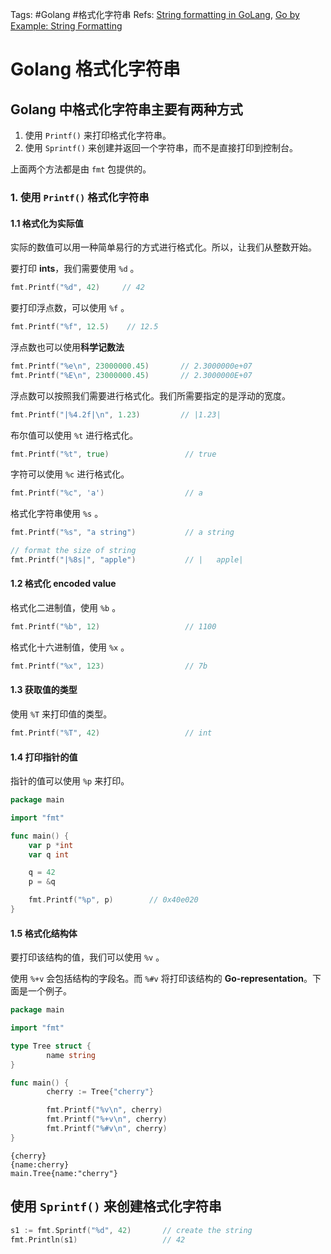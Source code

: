 Tags: #Golang #格式化字符串 
Refs: [String formatting in GoLang](https://golangdocs.com/string-formatting-in-golang),  [Go by Example: String Formatting](https://gobyexample.com/string-formatting)

# Golang 格式化字符串

## Golang 中格式化字符串主要有两种方式

1. 使用 `Printf()` 来打印格式化字符串。
2. 使用 `Sprintf()` 来创建并返回一个字符串，而不是直接打印到控制台。

上面两个方法都是由 `fmt` 包提供的。

### 1. 使用 `Printf()` 格式化字符串

#### 1.1 格式化为实际值

实际的数值可以用一种简单易行的方式进行格式化。所以，让我们从整数开始。

要打印 **ints**，我们需要使用 `%d` 。

```go
fmt.Printf("%d", 42)     // 42
```

要打印浮点数，可以使用 `%f` 。

```go
fmt.Printf("%f", 12.5)    // 12.5
```

浮点数也可以使用**科学记数法**

```go
fmt.Printf("%e\n", 23000000.45)       // 2.3000000e+07
fmt.Printf("%E\n", 23000000.45)       // 2.3000000E+07
```

浮点数可以按照我们需要进行格式化。我们所需要指定的是浮动的宽度。

```go
fmt.Printf("|%4.2f|\n", 1.23)         // |1.23|
```

布尔值可以使用 `%t` 进行格式化。

```go
fmt.Printf("%t", true)                 // true
```

字符可以使用 `%c` 进行格式化。

```go
fmt.Printf("%c", 'a')                  // a
```

格式化字符串使用 `%s` 。

```go
fmt.Printf("%s", "a string")           // a string

// format the size of string
fmt.Printf("|%8s|", "apple")           // |   apple|
```

#### 1.2 格式化 encoded value

格式化二进制值，使用 `%b` 。

```go
fmt.Printf("%b", 12)                   // 1100
```

格式化十六进制值，使用 `%x` 。

```go
fmt.Printf("%x", 123)                  // 7b
```

#### 1.3 获取值的类型

使用 `%T` 来打印值的类型。

```go
fmt.Printf("%T", 42)                   // int
```

#### 1.4 打印指针的值

指针的值可以使用 `%p` 来打印。

```go
package main

import "fmt"

func main() {
	var p *int
	var q int

	q = 42
	p = &q

	fmt.Printf("%p", p)        // 0x40e020
}
```

#### 1.5 格式化结构体

要打印该结构的值，我们可以使用 `%v` 。

使用 `%+v` 会包括结构的字段名。而 `%#v` 将打印该结构的 **Go-representation**。下面是一个例子。

```go
package main

import "fmt"

type Tree struct {
        name string
}

func main() {
        cherry := Tree{"cherry"}

        fmt.Printf("%v\n", cherry)
        fmt.Printf("%+v\n", cherry)
        fmt.Printf("%#v\n", cherry)
}
```

```shell
{cherry}
{name:cherry}
main.Tree{name:"cherry"}
```

## 使用 `Sprintf()` 来创建格式化字符串

```go
s1 := fmt.Sprintf("%d", 42)       // create the string
fmt.Println(s1)                   // 42
```

